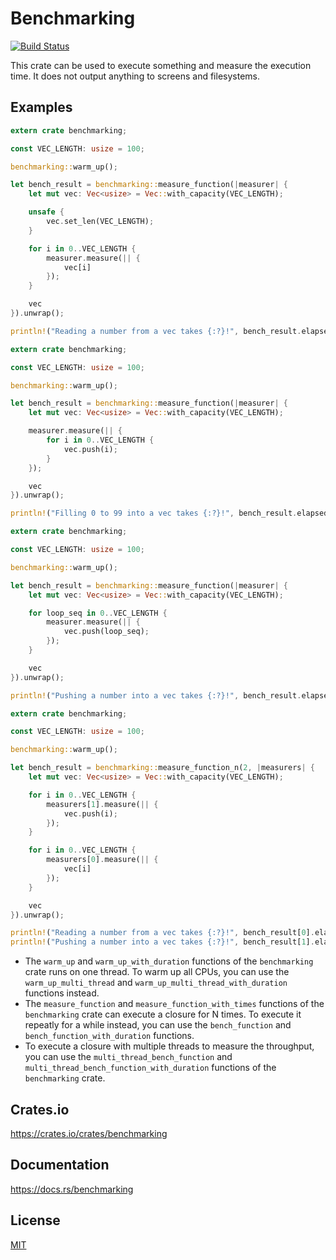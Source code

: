 Benchmarking
====================

[![Build Status](https://travis-ci.org/magiclen/benchmarking.svg?branch=master)](https://travis-ci.org/magiclen/benchmarking)

This crate can be used to execute something and measure the execution time. It does not output anything to screens and filesystems.

## Examples

```rust
extern crate benchmarking;

const VEC_LENGTH: usize = 100;

benchmarking::warm_up();

let bench_result = benchmarking::measure_function(|measurer| {
    let mut vec: Vec<usize> = Vec::with_capacity(VEC_LENGTH);

    unsafe {
        vec.set_len(VEC_LENGTH);
    }

    for i in 0..VEC_LENGTH {
        measurer.measure(|| {
            vec[i]
        });
    }

    vec
}).unwrap();

println!("Reading a number from a vec takes {:?}!", bench_result.elapsed());
```

```rust
extern crate benchmarking;

const VEC_LENGTH: usize = 100;

benchmarking::warm_up();

let bench_result = benchmarking::measure_function(|measurer| {
    let mut vec: Vec<usize> = Vec::with_capacity(VEC_LENGTH);

    measurer.measure(|| {
        for i in 0..VEC_LENGTH {
            vec.push(i);
        }
    });

    vec
}).unwrap();

println!("Filling 0 to 99 into a vec takes {:?}!", bench_result.elapsed());
```

```rust
extern crate benchmarking;

const VEC_LENGTH: usize = 100;

benchmarking::warm_up();

let bench_result = benchmarking::measure_function(|measurer| {
    let mut vec: Vec<usize> = Vec::with_capacity(VEC_LENGTH);

    for loop_seq in 0..VEC_LENGTH {
        measurer.measure(|| {
            vec.push(loop_seq);
        });
    }

    vec
}).unwrap();

println!("Pushing a number into a vec takes {:?}!", bench_result.elapsed());
```

```rust
extern crate benchmarking;

const VEC_LENGTH: usize = 100;

benchmarking::warm_up();

let bench_result = benchmarking::measure_function_n(2, |measurers| {
    let mut vec: Vec<usize> = Vec::with_capacity(VEC_LENGTH);

    for i in 0..VEC_LENGTH {
        measurers[1].measure(|| {
            vec.push(i);
        });
    }

    for i in 0..VEC_LENGTH {
        measurers[0].measure(|| {
            vec[i]
        });
    }

    vec
}).unwrap();

println!("Reading a number from a vec takes {:?}!", bench_result[0].elapsed());
println!("Pushing a number into a vec takes {:?}!", bench_result[1].elapsed());
```

* The `warm_up` and `warm_up_with_duration` functions of the `benchmarking` crate runs on one thread. To warm up all CPUs, you can use the `warm_up_multi_thread` and `warm_up_multi_thread_with_duration` functions instead.
* The `measure_function` and `measure_function_with_times` functions of the `benchmarking` crate can execute a closure for N times. To execute it repeatly for a while instead, you can use the `bench_function` and `bench_function_with_duration` functions.
* To execute a closure with multiple threads to measure the throughput, you can use the `multi_thread_bench_function` and `multi_thread_bench_function_with_duration` functions of the `benchmarking` crate.

## Crates.io

https://crates.io/crates/benchmarking

## Documentation

https://docs.rs/benchmarking

## License

[MIT](LICENSE)